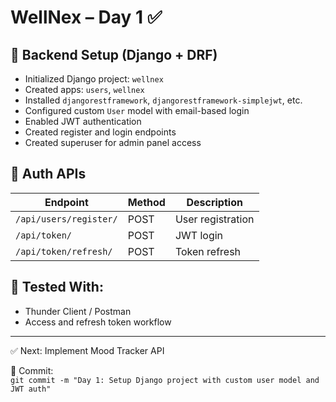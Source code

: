 # WellNex – Day 1 ✅

## 🔧 Backend Setup (Django + DRF)
- Initialized Django project: `wellnex`
- Created apps: `users`, `wellnex`
- Installed `djangorestframework`, `djangorestframework-simplejwt`, etc.
- Configured custom `User` model with email-based login
- Enabled JWT authentication
- Created register and login endpoints
- Created superuser for admin panel access

## 🔐 Auth APIs

| Endpoint               | Method | Description         |
|------------------------|--------|---------------------|
| `/api/users/register/`| POST   | User registration   |
| `/api/token/`         | POST   | JWT login           |
| `/api/token/refresh/` | POST   | Token refresh       |

## 🧪 Tested With:
- Thunder Client / Postman
- Access and refresh token workflow

---

✅ Next: Implement Mood Tracker API

📁 Commit:  
`git commit -m "Day 1: Setup Django project with custom user model and JWT auth"`
